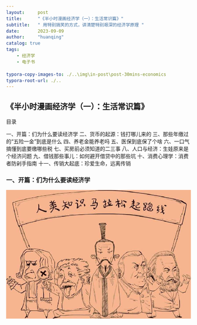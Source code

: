 ```yaml
---
layout:     post
title:      "《半小时漫画经济学（一）：生活常识篇》"
subtitle:   " 用特别搞笑的方式，讲清楚特别艰深的经济学原理 "
date:       2023-09-09
author:     "huanqing"
catalog: true
tags:
    - 经济学
    - 电子书

typora-copy-images-to: ./..\img\in-post\post-30mins-economics
typora-root-url: ./..
---
```




## 《半小时漫画经济学（一）：生活常识篇》

目录

一、开篇：们为什么要读经济学
二、货币的起源：钱打哪儿来的
三、那些年缴过的“五险一金”到底是什么
四、养老金能养老吗
五、医保到底保了个啥
六、一口气搞懂到底要缴哪些税
七、买房前必须知道的二三事
八、人口与经济：生娃原来是个经济问题
九、借钱那些事儿：如何避开借贷中的那些坑
十、消费心理学：消费者防剁手指南
十一、传销大起底：珍爱生命，远离传销



### 一、开篇：们为什么要读经济学

![image-20230909174920467](/img/in-post/post-30mins-economics/image-20230909174920467.png)
